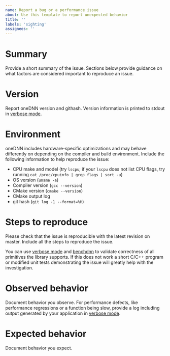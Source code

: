```yaml
---
name: Report a bug or a performance issue
about: Use this template to report unexpected behavior
title: ''
labels: 'sighting'
assignees: ''
---
```


# Summary
Provide a short summary of the issue. Sections below provide guidance on what
factors are considered important to reproduce an issue.

# Version
Report oneDNN version and githash. Version information is printed to stdout
in [verbose mode](https://oneapi-src.github.io/oneDNN/dev_guide_verbose.html).

# Environment
oneDNN includes hardware-specific optimizations and may behave
differently on depending on the compiler and build environment. Include
the following information to help reproduce the issue:
* CPU make and model (try `lscpu`; if your `lscpu` does not list CPU flags,
  try running `cat /proc/cpuinfo | grep flags | sort -u`)
* OS version (`uname -a`)
* Compiler version (`gcc --version`)
* CMake version (`cmake --version`)
* CMake output log
* git hash (`git log -1 --format=%H`)

# Steps to reproduce
Please check that the issue is reproducible with the latest revision on
master. Include all the steps to reproduce the issue. 

You can use [verbose mode](https://oneapi-src.github.io/oneDNN/dev_guide_verbose.html)
and [benchdnn](https://github.com/oneapi-src/oneDNN/tree/master/tests/benchdnn)
to validate correctness of all primitives the library supports. If this does not
work a short C/C++ program or modified unit tests demonstrating the issue
will greatly help with the investigation.

# Observed behavior
Document behavior you observe. For performance defects, like performance
regressions or a function being slow, provide a log including output generated
by your application in
[verbose mode](https://oneapi-src.github.io/oneDNN/dev_guide_verbose.html). 

# Expected behavior
Document behavior you expect.
